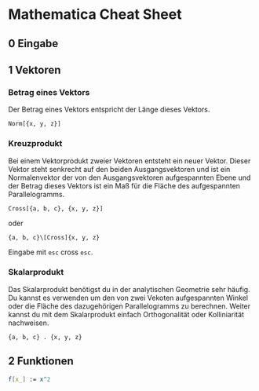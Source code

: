 # Mathematica Cheat Sheet
   ## 0 Eingabe ##
   
   ## 1 Vektoren ##
   ### Betrag eines Vektors
   Der Betrag eines Vektors entspricht der Länge dieses Vektors.
   ```
   Norm[{x, y, z}]
   ```
   ### Kreuzprodukt
   Bei einem Vektorprodukt zweier Vektoren entsteht ein neuer Vektor. Dieser Vektor steht senkrecht auf den beiden Ausgangsvektoren und ist ein Normalenvektor der von den Ausgangsvektoren aufgespannten Ebene und der Betrag dieses Vektors ist ein Maß für die Fläche des aufgespannten Parallelogramms.
   ```
   Cross[{a, b, c}, {x, y, z}]
   ```
   oder 
   ```
   {a, b, c}\[Cross]{x, y, z}
   ```
   Eingabe mit `esc` cross `esc`.
   
   ### Skalarprodukt
   Das Skalarprodukt benötigst du in der analytischen Geometrie sehr häufig. Du kannst es verwenden um den von zwei Vekoten aufgespannten Winkel oder die Fläche des dazugehörigen Parallelogramms zu berechnen. Weiter kannst du mit dem Skalarprodukt einfach Orthogonalität oder Kolliniarität nachweisen.
   ```
   {a, b, c} . {x, y, z}
   ```
   
   ## 2 Funktionen ##
   
   ```Mathematica
   f[x_] := x^2
   ```
   
 
